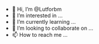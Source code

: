 - 👋 Hi, I’m @Lutforbm
- 👀 I’m interested in ...
- 🌱 I’m currently learning ...
- 💞️ I’m looking to collaborate on ...
- 📫 How to reach me ...

<!---
Lutforbm/Lutforbm is a ✨ special ✨ repository because its `README.md` (this file) appears on your GitHub profile.
You can click the Preview link to take a look at your changes.
--->
